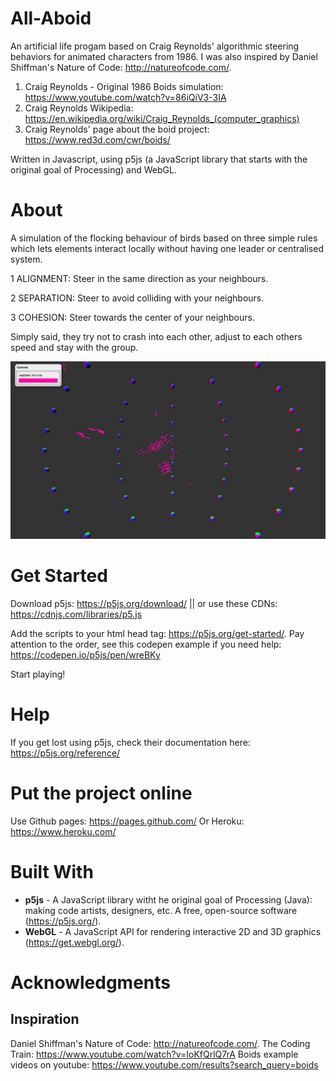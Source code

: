 # All-Aboid
An artificial life progam based on Craig Reynolds' algorithmic steering behaviors for animated characters from 1986. I was also inspired by Daniel Shiffman's Nature of Code: http://natureofcode.com/.

1. Craig Reynolds - Original 1986 Boids simulation: https://www.youtube.com/watch?v=86iQiV3-3IA
2. Craig Reynolds Wikipedia: https://en.wikipedia.org/wiki/Craig_Reynolds_(computer_graphics)
3. Craig Reynolds' page about the boid project: https://www.red3d.com/cwr/boids/

Written in Javascript, using p5js (a JavaScript library that starts with the original goal of Processing) and WebGL.

# About

A simulation of the flocking behaviour of birds based on three simple rules which lets elements interact locally without having one leader or centralised system.

1 ALIGNMENT: Steer in the same direction as your neighbours.

2 SEPARATION: Steer to avoid colliding with your neighbours.

3 COHESION: Steer towards the center of your neighbours.

Simply said, they try not to crash into each other, adjust to each others speed and stay with the group.

![alt text](https://github.com/mirre777/all-aboid/blob/master/boids_main.png)


# Get Started

Download p5js: https://p5js.org/download/ || or use these CDNs: https://cdnjs.com/libraries/p5.js

Add the scripts to your html head tag: https://p5js.org/get-started/. Pay attention to the order, see this codepen example if you need help: https://codepen.io/p5js/pen/wreBKy

Start playing!

# Help

If you get lost using p5js, check their documentation here: https://p5js.org/reference/


# Put the project online

Use Github pages: https://pages.github.com/
Or Heroku: https://www.heroku.com/


# Built With

* **p5js** - A JavaScript library witht he original goal of Processing (Java): making code artists, designers, etc. A free, open-source software (https://p5js.org/). 
* **WebGL** - A JavaScript API for rendering interactive 2D and 3D graphics (https://get.webgl.org/).

# Acknowledgments

## Inspiration 

Daniel Shiffman's Nature of Code: http://natureofcode.com/.
The Coding Train: https://www.youtube.com/watch?v=IoKfQrlQ7rA
Boids example videos on youtube: https://www.youtube.com/results?search_query=boids

